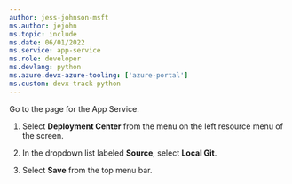 ```yaml
---
author: jess-johnson-msft
ms.author: jejohn
ms.topic: include
ms.date: 06/01/2022
ms.service: app-service
ms.role: developer
ms.devlang: python
ms.azure.devx-azure-tooling: ['azure-portal']
ms.custom: devx-track-python
---
```


Go to the page for the App Service.

1. Select **Deployment Center** from the menu on the left resource menu of the screen.

1. In the dropdown list labeled **Source**, select **Local Git**.

1. Select **Save** from the top menu bar.
